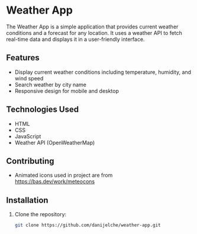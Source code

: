 # Weather App

The Weather App is a simple application that provides current weather conditions and a forecast for any location. It uses a weather API to fetch real-time data and displays it in a user-friendly interface.

## Features

- Display current weather conditions including temperature, humidity, and wind speed
- Search weather by city name
- Responsive design for mobile and desktop

## Technologies Used

- HTML
- CSS
- JavaScript
- Weather API (OpenWeatherMap)

## Contributing

- Animated icons used in project are from https://bas.dev/work/meteocons

## Installation

1. Clone the repository:
   ```sh
   git clone https://github.com/danijelche/weather-app.git